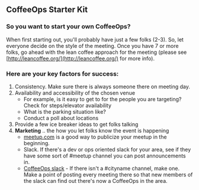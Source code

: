 ## CoffeeOps Starter Kit

### So you want to start your own CoffeeOps?

When first starting out, you'll probably have just a few folks (2-3). So, let everyone decide on the style of the meeting. Once you have 7 or more folks, go ahead with the lean coffee approach for the meeting (please see [http://leancoffee.org/](http://leancoffee.org/) for more info).

### Here are your key factors for success:

1. Consistency. Make sure there is always someone there on meeting day.
2. Availability and accessibility of the chosen venue
   * For example, is it easy to get to for the people you are targeting? Check for steps/elevator availability
   * What is the parking situation like?
   * Conduct a poll about locations 
3. Provide a few ice breaker ideas to get folks talking
4. **Marketing** .. the how you let folks know the event is happening
   * [meetup.com](https://meetup.com) is a good way to publicize your meetup in the beginning.
   * Slack. If there's a dev or ops oriented slack for your area, see if they have some sort of #meetup channel you can post announcements in.
   * [CoffeeOps slack](https://coffeeops.slack.com) - If there isn't a #cityname channel, make one. Make a point of posting every meeting there so that new members of the slack can find out there's now a CoffeeOps in the area.

